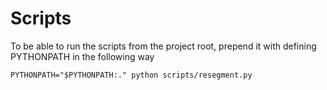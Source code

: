 # Scripts

To be able to run the scripts from the project root, prepend it with defining PYTHONPATH in the following way

```PYTHONPATH="$PYTHONPATH:." python scripts/resegment.py```

